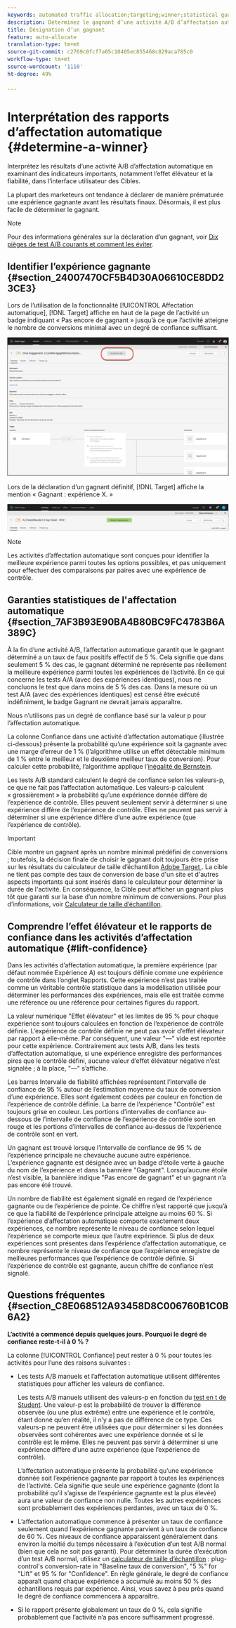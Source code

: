 ```yaml
---
keywords: automated traffic allocation;targeting;winner;statistical guarantee;confidence;determine winner;lift;confidence;default;default experience
description: Déterminez le gagnant d’une activité A/B d’affectation automatique en affichant des indicateurs dans l’interface utilisateur Adobe Target.
title: Désignation d’un gagnant
feature: auto-allocate
translation-type: tm+mt
source-git-commit: c2769c0fcf7a05c10405ec855468c829aca785c0
workflow-type: tm+mt
source-wordcount: '1110'
ht-degree: 49%

---
```



# Interprétation des rapports d’affectation automatique {#determine-a-winner}

Interprétez les résultats d’une activité A/B d’affectation automatique en examinant des indicateurs importants, notamment l’effet élévateur et la fiabilité, dans l’interface utilisateur des Cibles.

La plupart des marketeurs ont tendance à déclarer de manière prématurée une expérience gagnante avant les résultats finaux. Désormais, il est plus facile de déterminer le gagnant.

>[!NOTE]
>
>Pour des informations générales sur la déclaration d’un gagnant, voir [Dix pièges de test A/B courants et comment les éviter](/help/c-activities/t-test-ab/common-ab-testing-pitfalls.md).

## Identifier l’expérience gagnante {#section_24007470CF5B4D30A06610CE8DD23CE3}

Lors de l’utilisation de la fonctionnalité [!UICONTROL Affectation automatique], [!DNL Target] affiche en haut de la page de l’activité un badge indiquant « Pas encore de gagnant » jusqu’à ce que l’activité atteigne le nombre de conversions minimal avec un degré de confiance suffisant.

![Badge Pas de gagnant](/help/c-activities/automated-traffic-allocation/assets/no-winner.png)

Lors de la déclaration d’un gagnant définitif, [!DNL Target] affiche la mention « Gagnant : expérience X. »

![](assets/winner.png)

>[!NOTE]
>
>Les activités d’affectation automatique sont conçues pour identifier la meilleure expérience parmi toutes les options possibles, et pas uniquement pour effectuer des comparaisons par paires avec une expérience de contrôle.

## Garanties statistiques de l&#39;affectation automatique {#section_7AF3B93E90BA4B80BC9FC4783B6A389C}

À la fin d’une activité A/B, l’affectation automatique garantit que le gagnant déterminé a un taux de faux positifs effectif de 5 %. Cela signifie que dans seulement 5 % des cas, le gagnant déterminé ne représente pas réellement la meilleure expérience parmi toutes les expériences de l’activité. En ce qui concerne les tests A/A (avec des expériences identiques), nous ne concluons le test que dans moins de 5 % des cas. Dans la mesure où un test A/A (avec des expériences identiques) est censé être exécuté indéfiniment, le badge Gagnant ne devrait jamais apparaître.

Nous n’utilisons pas un degré de confiance basé sur la valeur p pour l’affectation automatique.

La colonne Confiance dans une activité d’affectation automatique (illustrée ci-dessous) présente la probabilité qu’une expérience soit la gagnante avec une marge d’erreur de 1 % (l’algorithme utilise un effet détectable minimum de 1 % entre le meilleur et le deuxième meilleur taux de conversion). Pour calculer cette probabilité, l’algorithme applique l’[inégalité de Bernstein](https://en.wikipedia.org/wiki/Bernstein_inequalities_(probability_theory)).

Les tests A/B standard calculent le degré de confiance selon les valeurs-p, ce que ne fait pas l’affectation automatique. Les valeurs-p calculent « grossièrement » la probabilité qu’une expérience donnée diffère de l’expérience de contrôle. Elles peuvent seulement servir à déterminer si une expérience diffère de l’expérience de contrôle. Elles ne peuvent pas servir à déterminer si une expérience diffère d’une autre expérience (que l’expérience de contrôle).

>[!IMPORTANT]
>
>Cible montre un gagnant après un nombre minimal prédéfini de conversions ; toutefois, la décision finale de choisir le gagnant doit toujours être prise sur les résultats du calculateur de taille d’échantillon [Adobe Target ](https://docs.adobe.com/content/target-microsite/testcalculator.html). La cible ne tient pas compte des taux de conversion de base d&#39;un site et d&#39;autres aspects importants qui sont insérés dans le calculateur pour déterminer la durée de l&#39;activité. En conséquence, la Cible peut afficher un gagnant plus tôt que garanti sur la base d’un nombre minimum de conversions. Pour plus d’informations, voir [Calculateur de taille d’échantillon](/help/c-activities/t-test-ab/sample-size-determination.md#section_6B8725BD704C4AFE939EF2A6B6E834E6).

## Comprendre l’effet élévateur et le rapports de confiance dans les activités d’affectation automatique {#lift-confidence}

Dans les activités d’affectation automatique, la première expérience (par défaut nommée Expérience A) est toujours définie comme une expérience de contrôle dans l’onglet Rapports. Cette expérience n’est pas traitée comme un véritable contrôle statistique dans la modélisation utilisée pour déterminer les performances des expériences, mais elle est traitée comme une référence ou une référence pour certaines figures du rapport.

La valeur numérique &quot;Effet élévateur&quot; et les limites de 95 % pour chaque expérience sont toujours calculées en fonction de l’expérience de contrôle définie. L’expérience de contrôle définie ne peut pas avoir d’effet élévateur par rapport à elle-même. Par conséquent, une valeur &quot;—&quot; vide est reportée pour cette expérience. Contrairement aux tests A/B, dans les tests d’affectation automatique, si une expérience enregistre des performances pires que le contrôle défini, aucune valeur d’effet élévateur négative n’est signalée ; à la place, &quot;—&quot; s’affiche.

Les barres Intervalle de fiabilité affichées représentent l’intervalle de confiance de 95 % autour de l’estimation moyenne du taux de conversion d’une expérience. Elles sont également codées par couleur en fonction de l’expérience de contrôle définie. La barre de l’expérience &quot;Contrôle&quot; est toujours grise en couleur. Les portions d’intervalles de confiance au-dessous de l’intervalle de confiance de l’expérience de contrôle sont en rouge et les portions d’intervalles de confiance au-dessus de l’expérience de contrôle sont en vert.

Un gagnant est trouvé lorsque l’intervalle de confiance de 95 % de l’expérience principale ne chevauche aucune autre expérience. L’expérience gagnante est désignée avec un badge d’étoile verte à gauche du nom de l’expérience et dans la bannière &quot;Gagnant&quot;. Lorsqu’aucune étoile n’est visible, la bannière indique &quot;Pas encore de gagnant&quot; et un gagnant n’a pas encore été trouvé.

Un nombre de fiabilité est également signalé en regard de l’expérience gagnante ou de l’expérience de pointe. Ce chiffre n’est rapporté que jusqu’à ce que la fiabilité de l’expérience principale atteigne au moins 60 %. Si l’expérience d’affectation automatique comporte exactement deux expériences, ce nombre représente le niveau de confiance selon lequel l’expérience se comporte mieux que l’autre expérience. Si plus de deux expériences sont présentes dans l’expérience d’affectation automatique, ce nombre représente le niveau de confiance que l’expérience enregistre de meilleures performances que l’expérience de contrôle définie. Si l’expérience de contrôle est gagnante, aucun chiffre de confiance n’est signalé.

## Questions fréquentes {#section_C8E068512A93458D8C006760B1C0B6A2}

**L’activité a commencé depuis quelques jours. Pourquoi le degré de confiance reste-t-il à 0 % ?**

La colonne [!UICONTROL Confiance] peut rester à 0 % pour toutes les activités pour l’une des raisons suivantes :

* Les tests A/B manuels et l’affectation automatique utilisent différentes statistiques pour afficher les valeurs de confiance.

   Les tests A/B manuels utilisent des valeurs-p en fonction du [test en t de Student](https://en.wikipedia.org/wiki/Student%27s_t-test). Une valeur-p est la probabilité de trouver la différence observée (ou une plus extrême) entre une expérience et le contrôle, étant donné qu’en réalité, il n’y a pas de différence de ce type. Ces valeurs-p ne peuvent être utilisées que pour déterminer si les données observées sont cohérentes avec une expérience donnée et si le contrôle est le même. Elles ne peuvent pas servir à déterminer si une expérience diffère d’une autre expérience (que l’expérience de contrôle).

   L’affectation automatique présente la probabilité qu’une expérience donnée soit l’expérience gagnante par rapport à toutes les expériences de l’activité. Cela signifie que seule une expérience gagnante (dont la probabilité qu’il s’agisse de l’expérience gagnante est la plus élevée) aura une valeur de confiance non nulle. Toutes les autres expériences sont probablement des expériences perdantes, avec un taux de 0 %.

* L’affectation automatique commence à présenter un taux de confiance seulement quand l’expérience gagnante parvient à un taux de confiance de 60 %. Ces niveaux de confiance apparaissent généralement dans environ la moitié du temps nécessaire à l’exécution d’un test A/B normal (bien que cela ne soit pas garanti). Pour déterminer la durée d’exécution d’un test A/B normal, utilisez un [calculateur de taille d’échantillon](https://docs.adobe.com/content/target-microsite/testcalculator.html) : plug-control&#39;s conversion-rate in &quot;Baseline taux de conversion&quot;, &quot;5 %&quot; for &quot;Lift&quot; et 95 % for &quot;Confidence&quot;. En règle générale, le degré de confiance apparaît quand chaque expérience a accumulé au moins 50 % des échantillons requis par expérience. Ainsi, vous savez à peu près quand le degré de confiance commencera à apparaître.
* Si le rapport présente globalement un taux de 0 %, cela signifie probablement que l’activité n’a pas encore suffisamment progressé.

